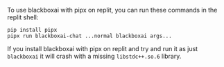 To use blackboxai with pipx on replit, you can run these commands in the replit shell:

```
pip install pipx
pipx run blackboxai-chat ...normal blackboxai args...
```

If you install blackboxai with pipx on replit and try and run it as just `blackboxai` it will crash with a missing `libstdc++.so.6` library.

